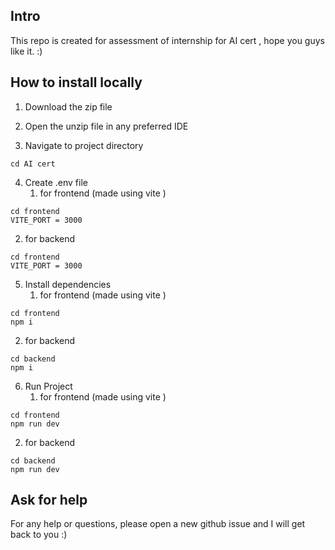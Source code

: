 ## Intro

This repo is created for assessment of internship for AI cert , hope you guys like it. :)

## How to install locally

1. Download the zip file

2. Open the unzip file in any preferred IDE

3. Navigate to project directory

```
cd AI cert
```

4. Create .env file
   1. for frontend (made using vite )
  ```
  cd frontend
  VITE_PORT = 3000
  ```
  2. for backend


 ```
 cd frontend
 VITE_PORT = 3000
 ```


5. Install dependencies
   1. for frontend (made using vite )

```
cd frontend
npm i
```
  2. for backend
```
cd backend
npm i
```
6. Run Project
   1. for frontend (made using vite )

```
cd frontend
npm run dev
```
 2. for backend
```
cd backend
npm run dev
```


## Ask for help

For any help or questions, please open a new github issue and I will get back to you :)
